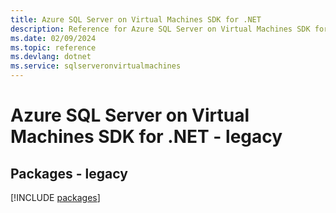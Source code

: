 ```yaml
---
title: Azure SQL Server on Virtual Machines SDK for .NET
description: Reference for Azure SQL Server on Virtual Machines SDK for .NET
ms.date: 02/09/2024
ms.topic: reference
ms.devlang: dotnet
ms.service: sqlserveronvirtualmachines
---
```

# Azure SQL Server on Virtual Machines SDK for .NET - legacy
## Packages - legacy
[!INCLUDE [packages](sql-server-on-virtual-machines-index.md)]